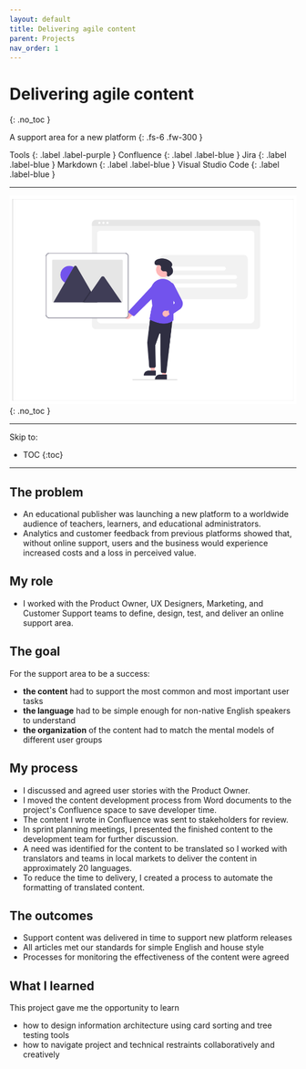 ```yaml
---
layout: default
title: Delivering agile content
parent: Projects
nav_order: 1
---
```


# Delivering agile content
{: .no_toc }

A support area for a new platform
{: .fs-6 .fw-300 }

Tools
{: .label .label-purple }
Confluence
{: .label .label-blue }
Jira
{: .label .label-blue }
Markdown
{: .label .label-blue }
Visual Studio Code
{: .label .label-blue }

---

![](/assets/images/undraw_cms.png)
{: .no_toc }

---

Skip to:

- TOC
{:toc}

---


## The problem
- An educational publisher was launching a new platform to a worldwide audience of teachers, learners, and educational administrators. 
- Analytics and customer feedback from  previous platforms showed that, without online support, users and the business would experience increased costs and a loss in perceived value.

## My role
- I worked with the Product Owner, UX Designers, Marketing, and Customer Support teams to define, design, test, and deliver an online support area.

## The goal
For the support area to be a success: 
- **the content** had to support the most common and most important user tasks
- **the language** had to be simple enough for non-native English speakers to understand
- **the organization** of the content had to match the mental models of different user groups

## My process
- I discussed and agreed user stories with the Product Owner.
- I moved the content development process from Word documents to the project's Confluence space to save developer time.
- The content I wrote in Confluence was sent to stakeholders for review.
- In sprint planning meetings, I presented the finished content to the development team for further discussion.
- A need was identified for the content to be translated so I worked with translators and teams in local markets to deliver the content in approximately 20 languages. 
- To reduce the time to delivery, I created a process to automate the formatting of translated content. 

## The outcomes
- Support content was delivered in time to support new platform releases 
- All articles met our standards for simple English and house style
- Processes for monitoring the effectiveness of the content were agreed  


## What I learned
This project gave me the opportunity to learn 
- how to design information architecture using card sorting and tree testing tools
- how to navigate project and technical restraints collaboratively and creatively